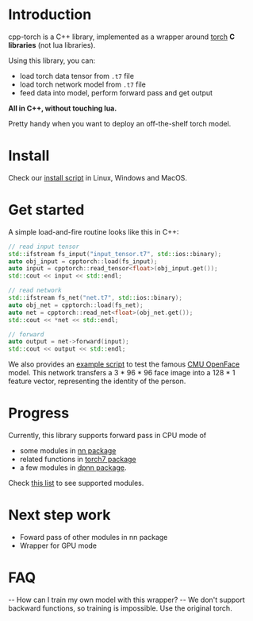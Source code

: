 # Introduction

cpp-torch is a C++ library, implemented as a wrapper around [torch](https://github.com/torch) **C libraries** (not lua libraries).

Using this library, you can:

- load torch data tensor from `.t7` file
- load torch network model from `.t7` file
- feed data into model, perform forward pass and get output

**All in C++, without touching lua.**

Pretty handy when you want to deploy an off-the-shelf torch model.

# Install
Check our [install script](install.md) in Linux, Windows and MacOS.

# Get started
A simple load-and-fire routine looks like this in C++:

```c++
// read input tensor
std::ifstream fs_input("input_tensor.t7", std::ios::binary);
auto obj_input = cpptorch::load(fs_input);
auto input = cpptorch::read_tensor<float>(obj_input.get());
std::cout << input << std::endl;

// read network
std::ifstream fs_net("net.t7", std::ios::binary);
auto obj_net = cpptorch::load(fs_net);
auto net = cpptorch::read_net<float>(obj_net.get());
std::cout << *net << std::endl;

// forward
auto output = net->forward(input);
std::cout << output << std::endl;
```

We also provides an [example script]() to test the famous [CMU OpenFace](https://github.com/cmusatyalab/openface) model. This network transfers a 3 * 96 * 96 face image into a 128 * 1 feature vector, representing the identity of the person.


# Progress
Currently, this library supports forward pass in CPU mode of
- some modules in [nn package](https://github.com/torch/nn)
- related functions in [torch7 package](https://github.com/torch/torch7)
- a few modules in [dpnn package](https://github.com/Element-Research/dpnn).

Check [this list](progress.md) to see supported modules.


# Next step work
- Foward pass of other modules in nn package
- Wrapper for GPU mode

# FAQ
-- How can I train my own model with this wrapper?
-- We don't support backward functions, so training is impossible. Use the original torch.

